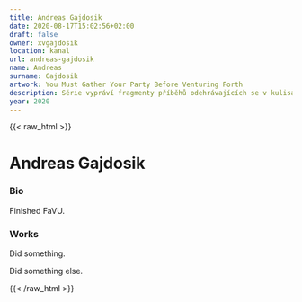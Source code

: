 ```yaml
---
title: Andreas Gajdosik
date: 2020-08-17T15:02:56+02:00
draft: false
owner: xvgajdosik
location: kanal
url: andreas-gajdosik
name: Andreas
surname: Gajdosik
artwork: You Must Gather Your Party Before Venturing Forth
description: Série vypráví fragmenty příběhů odehrávajících se v kulisách romantických fantasy scenerií a kombinovaných se současnými subkulturními a volnočasovými motivy.
year: 2020
---
```

{{< raw_html >}}
<h1>Andreas Gajdosik</h1>
<h3 id="just-do-it">Bio</h3>
<p>Finished FaVU.</p>
<h3 id="something-else">Works</h3>
<p>Did something.</p>
<p>Did something else.</p>
{{< /raw_html >}}
